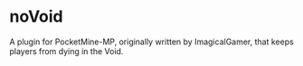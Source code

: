 # noVoid
A plugin for PocketMine-MP, originally written by ImagicalGamer, that keeps players from dying in the Void.
